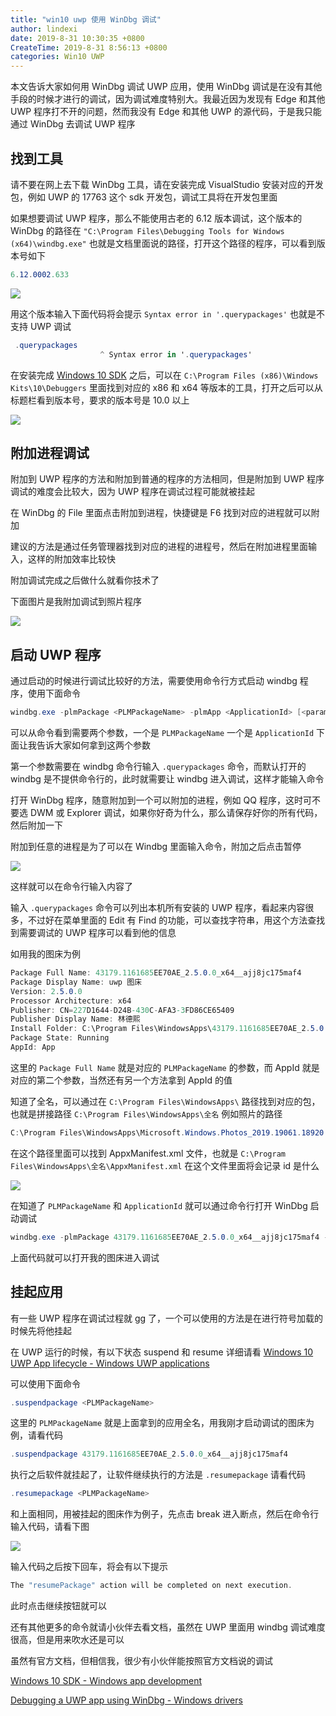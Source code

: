 ```yaml
---
title: "win10 uwp 使用 WinDbg 调试"
author: lindexi
date: 2019-8-31 10:30:35 +0800
CreateTime: 2019-8-31 8:56:13 +0800
categories: Win10 UWP
---
```


本文告诉大家如何用 WinDbg 调试 UWP 应用，使用 WinDbg 调试是在没有其他手段的时候才进行的调试，因为调试难度特别大。我最近因为发现有 Edge 和其他 UWP 程序打不开的问题，然而我没有 Edge 和其他 UWP 的源代码，于是我只能通过 WinDbg 去调试 UWP 程序

<!--more-->


<!-- csdn -->

## 找到工具

请不要在网上去下载 WinDbg 工具，请在安装完成 VisualStudio 安装对应的开发包，例如 UWP 的 17763 这个 sdk 开发包，调试工具将在开发包里面

如果想要调试 UWP 程序，那么不能使用古老的 6.12 版本调试，这个版本的 WinDbg 的路径在 `"C:\Program Files\Debugging Tools for Windows (x64)\windbg.exe"` 也就是文档里面说的路径，打开这个路径的程序，可以看到版本号如下

```csharp
6.12.0002.633
```

<!-- ![](image/win10 uwp 使用 WinDbg 调试/win10 uwp 使用 WinDbg 调试0.png) -->

![](http://image.acmx.xyz/lindexi%2F20198319345802)

用这个版本输入下面代码将会提示 `Syntax error in '.querypackages'` 也就是不支持 UWP 调试

```csharp
 .querypackages
                    ^ Syntax error in '.querypackages'
```

在安装完成 [Windows 10 SDK](https://developer.microsoft.com/en-us/windows/downloads/windows-10-sdk ) 之后，可以在 `C:\Program Files (x86)\Windows Kits\10\Debuggers` 里面找到对应的 x86 和 x64 等版本的工具，打开之后可以从标题栏看到版本号，要求的版本号是 10.0 以上

<!-- ![](image/win10 uwp 使用 WinDbg 调试/win10 uwp 使用 WinDbg 调试1.png) -->

![](http://image.acmx.xyz/lindexi%2F201983193552220)

## 附加进程调试

附加到 UWP 程序的方法和附加到普通的程序的方法相同，但是附加到 UWP 程序调试的难度会比较大，因为 UWP 程序在调试过程可能就被挂起

在 WinDbg 的 File 里面点击附加到进程，快捷键是 F6 找到对应的进程就可以附加

建议的方法是通过任务管理器找到对应的进程的进程号，然后在附加进程里面输入，这样的附加效率比较快

附加调试完成之后做什么就看你技术了

下面图片是我附加调试到照片程序

<!-- ![](image/win10 uwp 使用 WinDbg 调试/win10 uwp 使用 WinDbg 调试2.png) -->

![](https://i.loli.net/2019/08/31/n8X1DvSeR4cxP9T.jpg)

## 启动 UWP 程序

通过启动的时候进行调试比较好的方法，需要使用命令行方式启动 windbg 程序，使用下面命令

```csharp
windbg.exe -plmPackage <PLMPackageName> -plmApp <ApplicationId> [<parameters>]
```

可以从命令看到需要两个参数，一个是 `PLMPackageName` 一个是 `ApplicationId` 下面让我告诉大家如何拿到这两个参数

第一个参数需要在 windbg 命令行输入 `.querypackages` 命令，而默认打开的 windbg 是不提供命令行的，此时就需要让 windbg 进入调试，这样才能输入命令

打开 WinDbg 程序，随意附加到一个可以附加的进程，例如 QQ 程序，这时可不要选 DWM 或 Explorer 调试，如果你好奇为什么，那么请保存好你的所有代码，然后附加一下

附加到任意的进程是为了可以在 Windbg 里面输入命令，附加之后点击暂停

<!-- ![](image/win10 uwp 使用 WinDbg 调试/win10 uwp 使用 WinDbg 调试3.png) -->

![](https://i.loli.net/2019/08/31/MqXUiR42CcxgJHj.jpg)

这样就可以在命令行输入内容了

输入 `.querypackages` 命令可以列出本机所有安装的 UWP 程序，看起来内容很多，不过好在菜单里面的 Edit 有 Find 的功能，可以查找字符串，用这个方法查找到需要调试的 UWP 程序可以看到他的信息

如用我的图床为例

```csharp
Package Full Name: 43179.1161685EE70AE_2.5.0.0_x64__ajj8jc175maf4
Package Display Name: uwp 图床
Version: 2.5.0.0
Processor Architecture: x64
Publisher: CN=227D1644-D24B-430C-AFA3-3FD86CE65409
Publisher Display Name: 林德熙
Install Folder: C:\Program Files\WindowsApps\43179.1161685EE70AE_2.5.0.0_x64__ajj8jc175maf4
Package State: Running
AppId: App

```

这里的 `Package Full Name` 就是对应的 `PLMPackageName` 的参数，而 AppId 就是对应的第二个参数，当然还有另一个方法拿到 AppId 的值

知道了全名，可以通过在 `C:\Program Files\WindowsApps\` 路径找到对应的包，也就是拼接路径 `C:\Program Files\WindowsApps\全名` 例如照片的路径

```csharp
C:\Program Files\WindowsApps\Microsoft.Windows.Photos_2019.19061.18920.0_x64__8wekyb3d8bbwe
```

在这个路径里面可以找到 AppxManifest.xml 文件，也就是 `C:\Program Files\WindowsApps\全名\AppxManifest.xml` 在这个文件里面将会记录 id 是什么

<!-- ![](image/win10 uwp 使用 WinDbg 调试/win10 uwp 使用 WinDbg 调试4.png) -->

![](https://i.loli.net/2019/08/31/s1xWOzK8RTNSaoM.jpg)

在知道了 `PLMPackageName` 和 `ApplicationId` 就可以通过命令行打开 WinDbg 启动调试

```csharp
windbg.exe -plmPackage 43179.1161685EE70AE_2.5.0.0_x64__ajj8jc175maf4 -plmApp App 
```

上面代码就可以打开我的图床进入调试

## 挂起应用

有一些 UWP 程序在调试过程就 gg 了，一个可以使用的方法是在进行符号加载的时候先将他挂起

在 UWP 运行的时候，有以下状态 suspend 和 resume 详细请看 [Windows 10 UWP App lifecycle - Windows UWP applications](https://docs.microsoft.com/en-us/windows/uwp/launch-resume/app-lifecycle )

可以使用下面命令

```csharp
.suspendpackage <PLMPackageName> 
```

这里的 `PLMPackageName` 就是上面拿到的应用全名，用我刚才启动调试的图床为例，请看代码

```csharp
.suspendpackage 43179.1161685EE70AE_2.5.0.0_x64__ajj8jc175maf4
```

执行之后软件就挂起了，让软件继续执行的方法是 `.resumepackage` 请看代码

```csharp
.resumepackage <PLMPackageName> 
```

和上面相同，用被挂起的图床作为例子，先点击 break 进入断点，然后在命令行输入代码，请看下图

<!-- ![](image/win10 uwp 使用 WinDbg 调试/win10 uwp 使用 WinDbg 调试5.png) -->

![](https://i.loli.net/2019/08/31/ms2ewvZu8Y3JCzO.jpg)

输入代码之后按下回车，将会有以下提示

```csharp
The "resumePackage" action will be completed on next execution.
```

此时点击继续按钮就可以

还有其他更多的命令就请小伙伴去看文档，虽然在 UWP 里面用 windbg 调试难度很高，但是用来吹水还是可以

虽然有官方文档，但相信我，很少有小伙伴能按照官方文档说的调试

[Windows 10 SDK - Windows app development](https://developer.microsoft.com/en-us/windows/downloads/windows-10-sdk )

[Debugging a UWP app using WinDbg - Windows drivers](https://docs.microsoft.com/en-us/windows-hardware/drivers/debugger/debugging-a-uwp-app-using-windbg?wt.mc_id=MVP )


